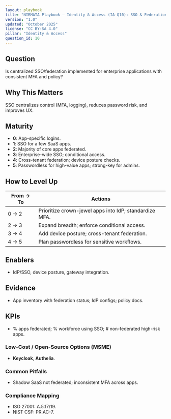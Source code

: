 ```yaml
---
layout: playbook
title: "NIRMATA Playbook — Identity & Access (IA-Q10): SSO & Federation"
version: "1.0"
updated: "October 2025"
license: "CC BY-SA 4.0"
pillar: "Identity & Access"
question_id: 10
---
```


## Question
Is centralized SSO/federation implemented for enterprise applications with consistent MFA and policy?

## Why This Matters
SSO centralizes control (MFA, logging), reduces password risk, and improves UX.

## Maturity
- **0**: App-specific logins.  
- **1**: SSO for a few SaaS apps.  
- **2**: Majority of core apps federated.  
- **3**: Enterprise-wide SSO; conditional access.  
- **4**: Cross-tenant federation; device posture checks.  
- **5**: Passwordless for high-value apps; strong-key for admins.

## How to Level Up
| From → To | Actions |
|---|---|
|0 → 2| Prioritize crown-jewel apps into IdP; standardize MFA.|
|2 → 3| Expand breadth; enforce conditional access.|
|3 → 4| Add device posture; cross-tenant federation.|
|4 → 5| Plan passwordless for sensitive workflows.|

## Enablers
- IdP/SSO, device posture, gateway integration.

## Evidence
- App inventory with federation status; IdP configs; policy docs.

## KPIs
- % apps federated; % workforce using SSO; # non-federated high-risk apps.

### Low-Cost / Open-Source Options (MSME)
- **Keycloak**, **Authelia**.

### Common Pitfalls
- Shadow SaaS not federated; inconsistent MFA across apps.

### Compliance Mapping
- ISO 27001: A.5.17/19.  
- NIST CSF: PR.AC-7.

